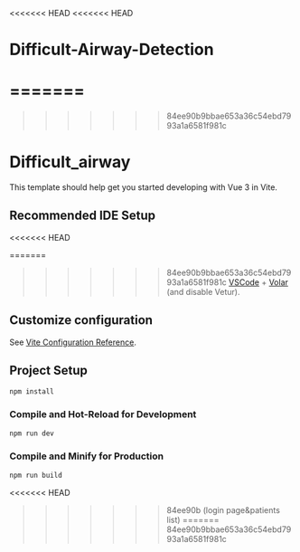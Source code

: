 <<<<<<< HEAD
<<<<<<< HEAD
# Difficult-Airway-Detection
=======
=======
>>>>>>> 84ee90b9bbae653a36c54ebd7993a1a6581f981c
# Difficult_airway

This template should help get you started developing with Vue 3 in Vite.

## Recommended IDE Setup

<<<<<<< HEAD

=======
>>>>>>> 84ee90b9bbae653a36c54ebd7993a1a6581f981c
[VSCode](https://code.visualstudio.com/) + [Volar](https://marketplace.visualstudio.com/items?itemName=Vue.volar) (and disable Vetur).

## Customize configuration

See [Vite Configuration Reference](https://vite.dev/config/).

## Project Setup

```sh
npm install
```

### Compile and Hot-Reload for Development

```sh
npm run dev
```

### Compile and Minify for Production

```sh
npm run build
```
<<<<<<< HEAD
>>>>>>> 84ee90b (login page&patients list)
=======
>>>>>>> 84ee90b9bbae653a36c54ebd7993a1a6581f981c
